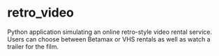 # retro_video
Python application simulating an online retro-style video rental service. Users can choose between Betamax or VHS rentals as well as watch a trailer for the film.
